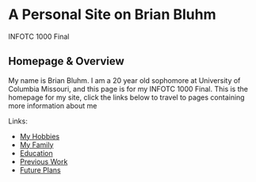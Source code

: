  <!DOCTYPE html>
<html>
<head>
<link type="text/css" rel="stylesheet" href="https://github.com/BDBluhm/INFOTC-1000-Final/blob/main/mystyle.css">
</head>
<body>
 
  <h1>A Personal Site on Brian Bluhm</h1>
  <p>INFOTC 1000 Final</p>
  <h2>Homepage & Overview</h2>
  <p>My name is Brian Bluhm. I am a 20 year old sophomore at University of Columbia Missouri, and this page is for my INFOTC 1000 Final.
  This is the homepage for my site, click the links below to travel to pages containing more information about me</p>

Links:
- [My Hobbies]()
- [My Family]()
- [Education]()
- [Previous Work]()
- [Future Plans]()

</body>
</html> 
